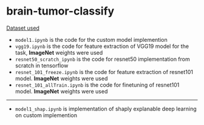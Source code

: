 # brain-tumor-classify

[Dataset used](https://www.kaggle.com/datasets/masoudnickparvar/brain-tumor-mri-dataset/data)

- `model1.ipynb` is the code for the custom model implemention
- `vgg19.ipynb` is the code for feature extraction of VGG19 model for the task, **ImageNet** weights were used
- `resnet50_scratch_ipynb` is the code for resnet50 implementation from scratch in tensorflow
- `resnet_101_freeze.ipynb` is the code for feature extraction of resnet101 model. **ImageNet** weights were used
- `resnet_101_allTrain.ipynb` is the code for finetuning of resnet101 model. **ImageNet** weights were used

---

- `model1_shap.ipynb` is implementation of shaply explanable deep learning on custom implemention

